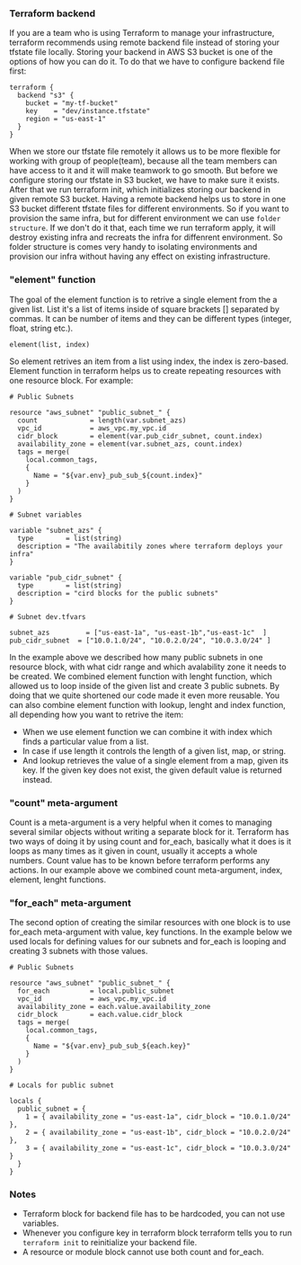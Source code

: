 ### Terraform backend

If you are a team who is using Terraform to manage your infrastructure, terraform recommends using remote backend file instead of storing your tfstate file locally. Storing your backend in AWS S3 bucket is one of the options of how you can do it. To do that we have to configure backend file first:
```
terraform {
  backend "s3" {
    bucket = "my-tf-bucket"
    key    = "dev/instance.tfstate"
    region = "us-east-1"
  }
}
```
 When we store our tfstate file remotely it allows us to be more flexible for working with  group of people(team), because all the team members can have access to it and it will make teamwork to go smooth. But before we configure storing our tfstate in S3 bucket, we have to make sure it exists. After that we run terraform init, which initializes storing our backend in given remote S3 bucket. Having a remote backend helps us to store in one S3 bucket different tfstate files for different environments. So if you want to provision the same infra, but for different environment we can use ```folder structure```. If we don't do it that, each time we run terraform apply, it will destroy existing infra and recreats the infra for diffenrent environment. So folder structure is comes very handy to isolating environments and provision our infra without having any effect on existing infrastructure.

 ### "element" function

 The goal of the element function is to retrive a single element from the a given list. List it's a list of items inside of square brackets [] separated by commas. It can be number of items and they can be different types (integer, float, string etc.).
```
element(list, index)
```
So element retrives an item from a list using index, the index is zero-based. 
Element function in terraform helps us to create repeating resources with one resource block. For example:
```
# Public Subnets

resource "aws_subnet" "public_subnet_" {
  count             = length(var.subnet_azs)
  vpc_id            = aws_vpc.my_vpc.id
  cidr_block        = element(var.pub_cidr_subnet, count.index)
  availability_zone = element(var.subnet_azs, count.index)
  tags = merge(
    local.common_tags,
    {
      Name = "${var.env}_pub_sub_${count.index}"
    }
  )
}

# Subnet variables

variable "subnet_azs" {
  type        = list(string)
  description = "The availabitily zones where terraform deploys your infra"
}

variable "pub_cidr_subnet" {
  type        = list(string)
  description = "cird blocks for the public subnets"
}

# Subnet dev.tfvars

subnet_azs         = ["us-east-1a", "us-east-1b","us-east-1c"  ]
pub_cidr_subnet  = ["10.0.1.0/24", "10.0.2.0/24", "10.0.3.0/24" ]
```
In the example above we described how many public subnets in one resource block, with what cidr range and which avalability zone it needs to be created. We combined element function with lenght function, which allowed us to loop inside of the given list and create 3 public subnets. By doing that we quite shortened our code made it even more reusable. You can also combine element function with lookup, lenght and index function, all depending how you want to retrive the item:

- When we use element function we can combine it with index which finds a particular value from a list.
- In case if use length it controls the length of a given list, map, or string.
- And lookup retrieves the value of a single element from a map, given its key. If the given key does not exist, the given default value is returned instead.

### "count" meta-argument

Count is a meta-argument is a very helpful when it comes to managing several similar objects without writing a separate block for it. Terraform has two ways of doing it by using count and for_each, basically what it does is it loops as many times as it given in count, usually it accepts a whole numbers.
Count value has to be known before terraform performs any actions. In our example above we combined count meta-argument, index, element, lenght functions. 

### "for_each" meta-argument

The second option of creating the similar resources with one block is to use for_each meta-argument with value, key functions. In the example below we used locals for defining values for our subnets and for_each is looping and creating 3 subnets with those values.
```
# Public Subnets

resource "aws_subnet" "public_subnet_" {
  for_each          = local.public_subnet
  vpc_id            = aws_vpc.my_vpc.id
  availability_zone = each.value.availability_zone
  cidr_block        = each.value.cidr_block
  tags = merge(
    local.common_tags,
    {
      Name = "${var.env}_pub_sub_${each.key}"
    }
  )
}

# Locals for public subnet

locals {
  public_subnet = {
    1 = { availability_zone = "us-east-1a", cidr_block = "10.0.1.0/24" },
    2 = { availability_zone = "us-east-1b", cidr_block = "10.0.2.0/24" },
    3 = { availability_zone = "us-east-1c", cidr_block = "10.0.3.0/24" }
  }
}
```

### Notes

- Terraform block for backend file has to be hardcoded, you can not use variables.
- Whenever you configure key in terraform block terraform tells you to run ```terraform init``` to reinitialize your backend file.
- A resource or module block cannot use both count and for_each.
